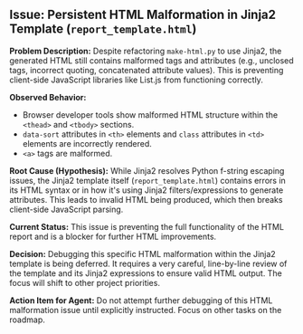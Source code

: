 

## Issue: Persistent HTML Malformation in Jinja2 Template (`report_template.html`)

**Problem Description:**
Despite refactoring `make-html.py` to use Jinja2, the generated HTML still contains malformed tags and attributes (e.g., unclosed tags, incorrect quoting, concatenated attribute values). This is preventing client-side JavaScript libraries like List.js from functioning correctly.

**Observed Behavior:**
- Browser developer tools show malformed HTML structure within the `<thead>` and `<tbody>` sections.
- `data-sort` attributes in `<th>` elements and `class` attributes in `<td>` elements are incorrectly rendered.
- `<a>` tags are malformed.

**Root Cause (Hypothesis):**
While Jinja2 resolves Python f-string escaping issues, the Jinja2 template itself (`report_template.html`) contains errors in its HTML syntax or in how it's using Jinja2 filters/expressions to generate attributes. This leads to invalid HTML being produced, which then breaks client-side JavaScript parsing.

**Current Status:**
This issue is preventing the full functionality of the HTML report and is a blocker for further HTML improvements.

**Decision:**
Debugging this specific HTML malformation within the Jinja2 template is being deferred. It requires a very careful, line-by-line review of the template and its Jinja2 expressions to ensure valid HTML output. The focus will shift to other project priorities.

**Action Item for Agent:**
Do not attempt further debugging of this HTML malformation issue until explicitly instructed. Focus on other tasks on the roadmap.
